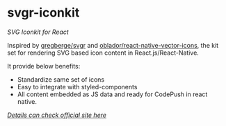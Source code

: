 # svgr-iconkit
_SVG Iconkit for React_



Inspired by [gregberge/svgr](https://github.com/gregberge/svgr) and [oblador/react-native-vector-icons](https://github.com/oblador/react-native-vector-icons), the kit set for rendering SVG based icon content in React.js/React-Native.

It provide below benefits:
- Standardize same set of icons
- Easy to integrate with styled-components
- All content embedded as JS data and ready for CodePush in react native.

*[Details can check official site here](https://svgr-iconkit.dev/)*
